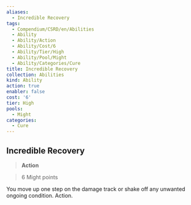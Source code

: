 ```yaml
---
aliases:
  - Incredible Recovery
tags:
  - Compendium/CSRD/en/Abilities
  - Ability
  - Ability/Action
  - Ability/Cost/6
  - Ability/Tier/High
  - Ability/Pool/Might
  - Ability/Categories/Cure
title: Incredible Recovery
collection: Abilities
kind: Ability
action: true
enabler: false
cost: '6'
tier: High
pools:
  - Might
categories:
  - Cure
---
```

## Incredible Recovery    
>**Action**    
>6 Might points  
    
You move up one step on the damage track or shake off any unwanted ongoing condition. Action.